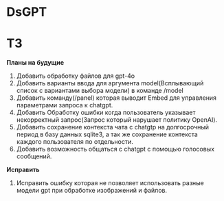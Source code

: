 # DsGPT
# ТЗ
**Планы на будущие**
1) Добавить обработку файлов для gpt-4o
2) Добавить варианты ввода для аргумента model(Всплывающий список с вариантами выбора модели) в команде /model
3) Добавить команду(/panel) которая выводит Embed для управления параметрами запроса к chatgpt.
4) Добавить Обработку ошибки когда пользователь указывает некорректный запрос(Запрос который нарушает политику OpenAI).
5) Добавить сохранение контекста чата с chatgtp на долгосрочный период в базу данных sqlite3, а так же сохранение контекста каждого пользователя по отдельности.
6) Добавить возможность общаться с chatgpt с помощью голосовых сообщений.
     

**Исправить** 
1) Исправить ошибку которая не позволяет использовать разные модели gpt при обработке изображений и файлов.


